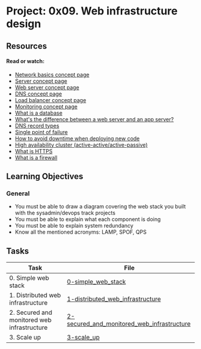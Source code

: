 # Project: 0x09. Web infrastructure design

## Resources

#### Read or watch:

- [Network basics concept page]()
- [Server concept page]()
- [Web server concept page]()
- [DNS concept page]()
- [Load balancer concept page]()
- [Monitoring concept page]()
- [What is a database](https://intranet.alxswe.com/rltoken/n3CdS3EA5l5psDDKbEhApA)
- [What's the difference between a web server and an app server?](https://intranet.alxswe.com/rltoken/0as4wDlFqyhLhf0f_gedcw)
- [DNS record types](https://intranet.alxswe.com/rltoken/Pl3UoEfAO7K_jUKRLMmnAQ)
- [Single point of failure](https://intranet.alxswe.com/rltoken/uxpx2YhXs10TFLIDg78chA)
- [How to avoid downtime when deploying new code](https://intranet.alxswe.com/rltoken/4ansLu2gtHnoFrNThqyObA)
- [High availability cluster (active-active/active-passive)](https://intranet.alxswe.com/rltoken/TAJeVYy9U9iLaEDd6XkbRA)
- [What is HTTPS](https://intranet.alxswe.com/rltoken/c0zs2MxrmxFLsCPOizxq6g)
- [What is a firewall](https://intranet.alxswe.com/rltoken/j6idMcUTyNEDj1oYDQFmUw)

## Learning Objectives

### General

- You must be able to draw a diagram covering the web stack you built with the sysadmin/devops track projects
- You must be able to explain what each component is doing
- You must be able to explain system redundancy
- Know all the mentioned acronyms: LAMP, SPOF, QPS

## Tasks

| Task                                        | File                                                                                       |
| ------------------------------------------- | ------------------------------------------------------------------------------------------ |
| 0. Simple web stack                         | [0-simple_web_stack](./0-simple_web_stack)                                                 |
| 1. Distributed web infrastructure           | [1-distributed_web_infrastructure](./1-distributed_web_infrastructure)                     |
| 2. Secured and monitored web infrastructure | [2-secured_and_monitored_web_infrastructure](./2-secured_and_monitored_web_infrastructure) |
| 3. Scale up                                 | [3-scale_up](./3-scale_up)                                                                 |

